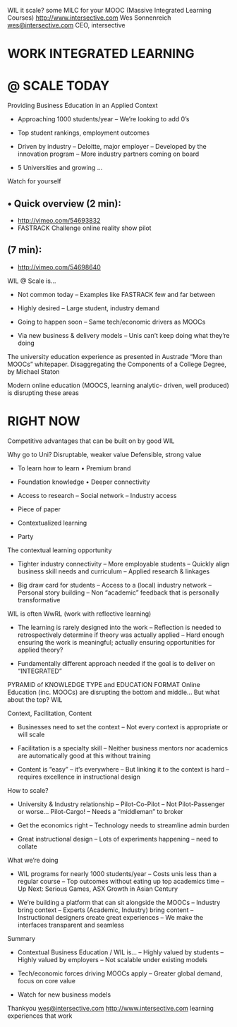 WIL it scale?
some MILC for your MOOC
(Massive Integrated Learning Courses)
http://www.intersective.com Wes Sonnenreich
wes@intersective.com CEO, intersective

<!-- Page Break -->


# WORK INTEGRATED LEARNING

# @ SCALE TODAY

Providing Business Education in an Applied Context

<!-- Page Break -->


* Approaching 1000 students/year
– We’re looking to add 0’s

* Top student rankings, employment outcomes
* Driven by industry – Deloitte, major employer
– Developed by the innovation program
– More industry partners coming on board

* 5 Universities and growing ...

<!-- Page Break -->

Watch for yourself

## • Quick overview (2 min):

* http://vimeo.com/54693832
* FASTRACK Challenge online reality show pilot

## (7 min):

* http://vimeo.com/54698640

<!-- Page Break -->

WIL @ Scale is...

* Not common today
– Examples like FASTRACK few and far between

* Highly desired
– Large student, industry demand

* Going to happen soon
– Same tech/economic drivers as MOOCs

* Via new business & delivery models
– Unis can’t keep doing what they’re doing

<!-- Page Break -->

The university
education
experience as
presented in
Austrade “More
than MOOCs”
whitepaper.
Disaggregating the
Components of a College
Degree, by Michael Staton

<!-- Page Break -->

Modern online
education (MOOCS,
learning analytic-
driven, well
produced) is
disrupting
these areas

# RIGHT NOW


<!-- Page Break -->

Competitive
advantages that can
be built on by
good WIL

<!-- Page Break -->

Why go to Uni?
Disruptable, weaker value Defensible, strong value

* To learn how to learn • Premium brand
* Foundation knowledge • Deeper connectivity
* Access to research – Social network
– Industry access

* Piece of paper
* Contextualized learning
* Party

<!-- Page Break -->

The contextual learning opportunity

* Tighter industry connectivity
– More employable students
– Quickly align business skill needs and curriculum
– Applied research & linkages

* Big draw card for students
– Access to a (local) industry network
– Personal story building
– Non “academic” feedback that is personally
transformative

<!-- Page Break -->

WIL is often WwRL
(work with reflective learning)

* The learning is rarely designed into the work
– Reflection is needed to retrospectively determine
if theory was actually applied
– Hard enough ensuring the work is meaningful;
actually ensuring opportunities for applied
theory?

* Fundamentally different approach needed if
the goal is to deliver on “INTEGRATED”

<!-- Page Break -->

PYRAMID of KNOWLEDGE TYPE and EDUCATION FORMAT
Online Education (inc. MOOCs) are disrupting the bottom and middle...
But what about the top?
WIL

<!-- Page Break -->

Context, Facilitation, Content

* Businesses need to set the context
– Not every context is appropriate or will scale

* Facilitation is a specialty skill
– Neither business mentors nor academics are
automatically good at this without training

* Content is “easy” – it’s everywhere
– But linking it to the context is hard
– requires excellence in instructional design

<!-- Page Break -->

How to scale?

* University & Industry relationship
– Pilot-Co-Pilot
– Not Pilot-Passenger or worse... Pilot-Cargo!
– Needs a “middleman” to broker

* Get the economics right
– Technology needs to streamline admin burden

* Great instructional design
– Lots of experiments happening – need to collate

<!-- Page Break -->

What we’re doing

* WIL programs for nearly 1000 students/year
– Costs unis less than a regular course
– Top outcomes without eating up top academics time
– Up Next: Serious Games, ASX Growth in Asian Century

* We’re building a platform that can sit alongside
the MOOCs
– Industry bring context
– Experts (Academic, Industry) bring content
– Instructional designers create great experiences
– We make the interfaces transparent and seamless

<!-- Page Break -->

Summary

* Contextual Business Education / WIL is...
– Highly valued by students
– Highly valued by employers
– Not scalable under existing models

* Tech/economic forces driving MOOCs apply
– Greater global demand, focus on core value

* Watch for new business models

<!-- Page Break -->

Thankyou
wes@intersective.com
http://www.intersective.com
learning experiences that work